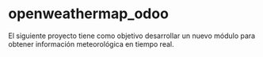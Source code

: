 # openweathermap_odoo
El siguiente proyecto tiene como objetivo desarrollar un nuevo módulo para obtener información
meteorológica en tiempo real.

